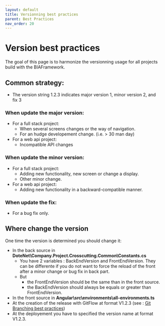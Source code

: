 ```yaml
---
layout: default
title: Versionning best practices
parent: Best Practices
nav_order: 20
---
```


# Version best practices

The goal of this page is to harmonize the versionning usage for all projects build with the BIAFramework.

## Common strategy:
- The version string 1.2.3 indicates major version 1, minor version 2, and fix 3

### When update the major version:
- For a full stack project: 
  - When several screens changes or the way of navigation.
  - For an hudge developement change. (i.e. > 30 man day)
- For a web api project:
  - Incompatible API changes
  
### When update the minor version:
- For a full stack project: 
  - Adding new functionality, new screen or change a display.
  - Other minor change.
- For a web api project:
  - Adding new functionality in a backward-compatible manner.

### When update the fix:
- For a bug fix only.

## Where change the version
One time the version is determined you should change it:
- In the back source in **DoteNet\Company.Project.Crosscutting.Common\Constants.cs**
  - You have 2 variables : BackEndVersion and FrontEndVersion. They can be differente if you do not want to force the reload of the front after a minor change or bug fix in back part.
  - But 
    - the FrontEndVersion should be the same than in the front source.
    - the BackEndVersion should always be equals or greater than FrontEndVersion.
- In the front source in **Angular\src\environments\all-environments.ts**  
- At the creation of the release with GitFlow at format V1.2.3 (see : [Git Branching best practices](./10-GitBranchingBestPractices.md))
- At the deployement you have to specified the version name at format V1.2.3.


